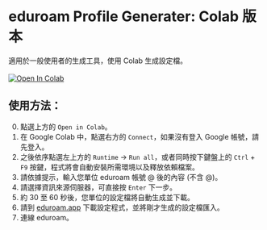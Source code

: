 # eduroam Profile Generater: Colab 版本
適用於一般使用者的生成工具，使用 Colab 生成設定檔。<br><br>
<a href="https://colab.research.google.com/github/eduroamtw/eduroam_profile_generater_colab/blob/main/eduroam_profile_generater_colab.ipynb" target="_parent"><img src="https://colab.research.google.com/assets/colab-badge.svg" alt="Open In Colab"/></a>
## 使用方法：
0. 點選上方的 `Open in Colab`。
1. 在 Google Colab 中，點選右方的 `Connect`，如果沒有登入 Google 帳號，請先登入。
2. 之後依序點選左上方的 `Runtime` -> `Run all`，或者同時按下鍵盤上的 `Ctrl` + `F9` 按鍵，程式將會自動安裝所需環境以及釋放依賴檔案。
3. 請依據提示，輸入您單位 eduroam 帳號 @ 後的內容 (不含 @)。
4. 請選擇資訊來源伺服器，可直接按 `Enter` 下一步。
5. 約 30 至 60 秒後，您單位的設定檔將自動生成並下載。
6. 請到 [eduroam.app](https://www.eduroam.app/) 下載設定程式，並將剛才生成的設定檔匯入。
7. 連線 eduroam。
